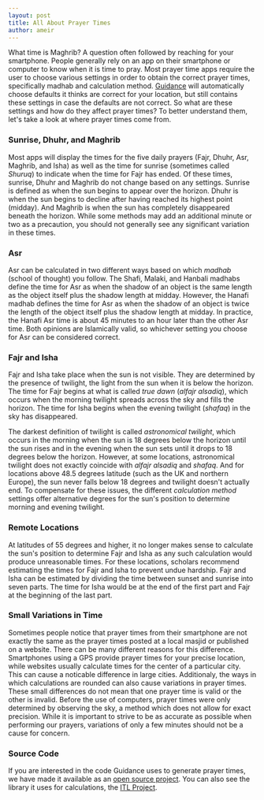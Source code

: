 ```yaml
---
layout: post
title: All About Prayer Times
author: ameir
---
```


What time is Maghrib? A question often followed by reaching for your smartphone. People generally rely on an app on their smartphone or computer to know when it is time to pray. Most prayer time apps require the user to choose various settings in order to obtain the correct prayer times, specifically madhab and calculation method. [Guidance](http://guidanceapp.com/) will automatically choose defaults it thinks are correct for your location, but still contains these settings in case the defaults are not correct. So what are these settings and how do they affect prayer times? To better understand them, let's take a look at where prayer times come from.


### Sunrise, Dhuhr, and Maghrib

Most apps will display the times for the five daily prayers (Fajr, Dhuhr, Asr, Maghrib, and Isha) as well as the time for sunrise (sometimes called *Shuruq*) to indicate when the time for Fajr has ended. Of these times, sunrise, Dhuhr and Maghrib do not change based on any settings. Sunrise is defined as when the sun begins to appear over the horizon. Dhuhr is when the sun begins to decline after having reached its highest point (midday). And Maghrib is when the sun has completely disappeared beneath the horizon. While some methods may add an additional minute or two as a precaution, you should not generally see any significant variation in these times.


### Asr

Asr can be calculated in two different ways based on which *madhab* (school of thought) you follow. The Shafi, Malaki, and Hanbali madhabs define the time for Asr as when the shadow of an object is the same length as the object itself plus the shadow length at midday. However, the Hanafi madhab defines the time for Asr as when the shadow of an object is twice the length of the object itself plus the shadow length at midday. In practice, the Hanafi Asr time is about 45 minutes to an hour later than the other Asr time. Both opinions are Islamically valid, so whichever setting you choose for Asr can be considered correct.


### Fajr and Isha

Fajr and Isha take place when the sun is not visible. They are determined by the presence of twilight, the light from the sun when it is below the horizon. The time for Fajr begins at what is called *true dawn* (*alfajr alsadiq*), which occurs when the morning twilight spreads across the sky and fills the horizon. The time for Isha begins when the evening twilight (*shafaq*) in the sky has disappeared. 

The darkest definition of twilight is called *astronomical twilight*, which occurs in the morning when the sun is 18 degrees below the horizon until the sun rises and in the evening when the sun sets until it drops to 18 degrees below the horizon. However, at some locations, astronomical twilight does not exactly coincide with *alfajr alsadiq* and *shafaq*. And for locations above 48.5 degrees latitude (such as the UK and northern Europe), the sun never falls below 18 degrees and twilight doesn't actually end. To compensate for these issues, the different *calculation method* settings offer alternative degrees for the sun's position to determine morning and evening twilight.


### Remote Locations

At latitudes of 55 degrees and higher, it no longer makes sense to calculate the sun's position to determine Fajr and Isha as any such calculation would produce unreasonable times. For these locations, scholars recommend estimating the times for Fajr and Isha to prevent undue hardship. Fajr and Isha can be estimated by dividing the time between sunset and sunrise into seven parts. The time for Isha would be at the end of the first part and Fajr at the beginning of the last part.


### Small Variations in Time

Sometimes people notice that prayer times from their smartphone are not exactly the same as the prayer times posted at a local masjid or published on a website. There can be many different reasons for this difference. Smartphones using a GPS provide prayer times for your precise location, while websites usually calculate times for the center of a particular city. This can cause a noticable difference in large cities. Additionaly, the ways in which calculations are rounded can also cause variations in prayer times. These small differences do not mean that one prayer time is valid or the other is invalid. Before the use of computers, prayer times were only determined by observing the sky, a method which does not allow for exact precision. While it is important to strive to be as accurate as possible when performing our prayers, variations of only a few minutes should not be a cause for concern.


### Source Code

If you are interested in the code Guidance uses to generate prayer times, we have made it available as an [open source project](https://github.com/batoulapps/BAPrayerTimes). You can also see the library it uses for calculations, the [ITL Project](https://github.com/arabeyes-org/ITL).